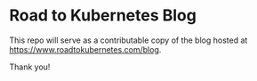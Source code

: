 # Road to Kubernetes Blog
This repo will serve as a contributable copy of the blog hosted at https://www.roadtokubernetes.com/blog.

Thank you!
